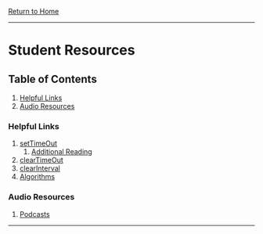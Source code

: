 [Return to Home](../../../README.md)

<hr>

# Student Resources

## Table of Contents

01. [Helpful Links](#helpful-links)
02. [Audio Resources](#audio-resources)

### Helpful Links

01. [setTimeOut](https://developer.mozilla.org/en-US/docs/Web/API/WindowOrWorkerGlobalScope/setTimeout)
    1.  [Additional Reading](https://alligator.io/js/settimeout-setinterval/)
2.  [clearTimeOut](https://developer.mozilla.org/en-US/docs/Web/API/WindowOrWorkerGlobalScope/clearTimeout)
3.  [clearInterval](https://developer.mozilla.org/en-US/docs/Web/API/WindowOrWorkerGlobalScope/clearInterval)
4.  [Algorithms](https://github.com/trekhleb/javascript-algorithms)


### Audio Resources
01. [Podcasts](./podcasts.md)



<hr>
